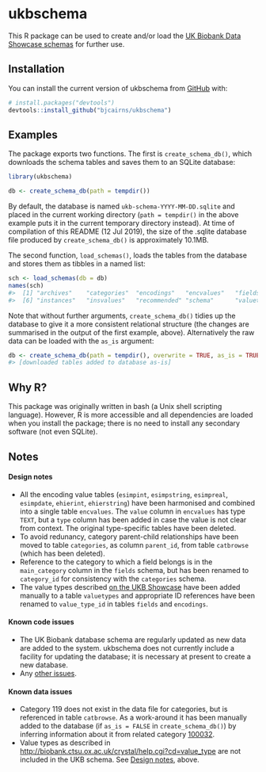 
<!-- README.md is generated from README.Rmd. Please edit that file -->

# ukbschema

<!-- badges: start -->

<!-- badges: end -->

This R package can be used to create and/or load the [UK Biobank Data
Showcase schemas](http://biobank.ctsu.ox.ac.uk/crystal/schema.cgi) for
further use.

## Installation

You can install the current version of ukbschema from
[GitHub](https://github.com/) with:

``` r
# install.packages("devtools")
devtools::install_github("bjcairns/ukbschema")
```

## Examples

The package exports two functions. The first is `create_schema_db()`,
which downloads the schema tables and saves them to an SQLite database:

``` r
library(ukbschema)

db <- create_schema_db(path = tempdir())
```

By default, the database is named `ukb-schema-YYYY-MM-DD.sqlite` and
placed in the current working directory (`path = tempdir()` in the above
example puts it in the current temporary directory instead). At time of
compilation of this README (12 Jul 2019), the size of the .sqlite
database file produced by `create_schema_db()` is approximately 10.1MB.

The second function, `load_schemas()`, loads the tables from the
database and stores them as tibbles in a named list:

``` r
sch <- load_schemas(db = db)
names(sch)
#>  [1] "archives"    "categories"  "encodings"   "encvalues"   "fields"     
#>  [6] "instances"   "insvalues"   "recommended" "schema"      "valuetypes"
```

Note that without further arguments, `create_schema_db()` tidies up the
database to give it a more consistent relational structure (the changes
are summarised in the output of the first example, above). Alternatively
the raw data can be loaded with the `as_is` argument:

``` r
db <- create_schema_db(path = tempdir(), overwrite = TRUE, as_is = TRUE)
#> [downloaded tables added to database as-is]
```

## Why R?

This package was originally written in bash (a Unix shell scripting
language). However, R is more accessible and all dependencies are loaded
when you install the package; there is no need to install any secondary
software (not even SQLite).

## Notes

#### Design notes

  - All the encoding value tables (`esimpint`, `esimpstring`,
    `esimpreal`, `esimpdate`, `ehierint`, `ehierstring`) have been
    harmonised and combined into a single table `encvalues`. The `value`
    column in `encvalues` has type `TEXT`, but a `type` column has been
    added in case the value is not clear from context. The original
    type-specific tables have been deleted.
  - To avoid redunancy, category parent-child relationships have been
    moved to table `categories`, as column `parent_id`, from table
    `catbrowse` (which has been deleted).
  - Reference to the category to which a field belongs is in the
    `main_category` column in the `fields` schema, but has been renamed
    to `category_id` for consistency with the `categories` schema.
  - The value types described [on the UKB
    Showcase](http://biobank.ctsu.ox.ac.uk/crystal/help.cgi?cd=value_type)
    have been added manually to a table `valuetypes` and appropriate ID
    references have been renamed to `value_type_id` in tables `fields`
    and `encodings`.

#### Known code issues

  - The UK Biobank database schema are regularly updated as new data are
    added to the system. ukbschema does not currently include a facility
    for updating the database; it is necessary at present to create a
    new database.
  - Any [other issues](https://github.com/bjcairns/ukbschema/issues).

#### Known data issues

  - Category 119 does not exist in the data file for categories, but is
    referenced in table `catbrowse`. As a work-around it has been
    manually added to the database (if `as_is = FALSE` in
    `create_schema_db()`) by inferring information about it from related
    category
    [100032](https://biobank.ctsu.ox.ac.uk/crystal/label.cgi?id=100032).
  - Value types as described in
    <http://biobank.ctsu.ox.ac.uk/crystal/help.cgi?cd=value_type> are
    not included in the UKB schema. See [Design
    notes](https://github.com/bjcairns/ukbschema#design-notes), above.
